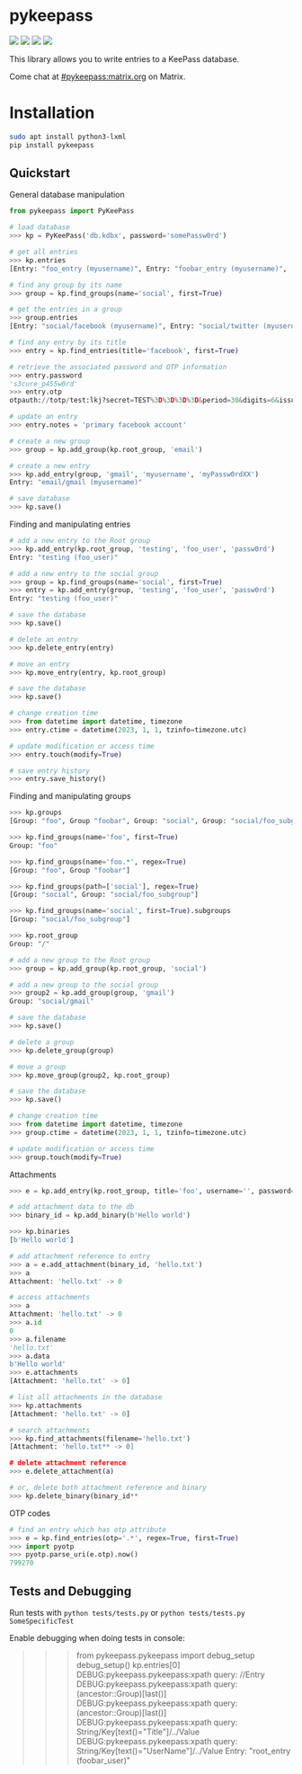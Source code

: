# pykeepass

<a href="https://github.com/libkeepass/pykeepass/actions/workflows/ci.yaml"><img src="https://github.com/libkeepass/pykeepass/actions/workflows/ci.yaml/badge.svg"/></a>
<a href="https://pykeepass.readthedocs.io/en/latest/?badge=latest"><img src="https://readthedocs.org/projects/pykeepass/badge/?version=latest"/></a>
<a href="https://matrix.to/#/#pykeepass:matrix.org"><img src="https://img.shields.io/matrix/pykeepass:matrix.org.svg"/></a>
<a href="https://webchat.freenode.net/?channels=pykeepass"><img src="https://img.shields.io/badge/irc-%23pykeepass-brightgreen"/></a>
    
This library allows you to write entries to a KeePass database.

Come chat at [#pykeepass:matrix.org](https://matrix.to/#/%23pykeepass:matrix.org) on Matrix.

# Installation

``` bash
sudo apt install python3-lxml
pip install pykeepass
```

Quickstart
-------

General database manipulation

``` python
from pykeepass import PyKeePass

# load database
>>> kp = PyKeePass('db.kdbx', password='somePassw0rd')

# get all entries
>>> kp.entries
[Entry: "foo_entry (myusername)", Entry: "foobar_entry (myusername)", ...]

# find any group by its name
>>> group = kp.find_groups(name='social', first=True)

# get the entries in a group
>>> group.entries
[Entry: "social/facebook (myusername)", Entry: "social/twitter (myusername)"]

# find any entry by its title
>>> entry = kp.find_entries(title='facebook', first=True)

# retrieve the associated password and OTP information
>>> entry.password
's3cure_p455w0rd'
>>> entry.otp
otpauth://totp/test:lkj?secret=TEST%3D%3D%3D%3D&period=30&digits=6&issuer=test

# update an entry
>>> entry.notes = 'primary facebook account'

# create a new group
>>> group = kp.add_group(kp.root_group, 'email')

# create a new entry
>>> kp.add_entry(group, 'gmail', 'myusername', 'myPassw0rdXX')
Entry: "email/gmail (myusername)"

# save database
>>> kp.save()
```

Finding and manipulating entries

``` python
# add a new entry to the Root group
>>> kp.add_entry(kp.root_group, 'testing', 'foo_user', 'passw0rd')
Entry: "testing (foo_user)"

# add a new entry to the social group
>>> group = kp.find_groups(name='social', first=True)
>>> entry = kp.add_entry(group, 'testing', 'foo_user', 'passw0rd')
Entry: "testing (foo_user)"

# save the database
>>> kp.save()

# delete an entry
>>> kp.delete_entry(entry)

# move an entry
>>> kp.move_entry(entry, kp.root_group)

# save the database
>>> kp.save()

# change creation time
>>> from datetime import datetime, timezone
>>> entry.ctime = datetime(2023, 1, 1, tzinfo=timezone.utc)

# update modification or access time
>>> entry.touch(modify=True)

# save entry history
>>> entry.save_history()
```

Finding and manipulating groups

``` python
>>> kp.groups
[Group: "foo", Group "foobar", Group: "social", Group: "social/foo_subgroup"]

>>> kp.find_groups(name='foo', first=True)
Group: "foo"

>>> kp.find_groups(name='foo.*', regex=True)
[Group: "foo", Group "foobar"]

>>> kp.find_groups(path=['social'], regex=True)
[Group: "social", Group: "social/foo_subgroup"]

>>> kp.find_groups(name='social', first=True).subgroups
[Group: "social/foo_subgroup"]

>>> kp.root_group
Group: "/"

# add a new group to the Root group
>>> group = kp.add_group(kp.root_group, 'social')

# add a new group to the social group
>>> group2 = kp.add_group(group, 'gmail')
Group: "social/gmail"

# save the database
>>> kp.save()

# delete a group
>>> kp.delete_group(group)

# move a group
>>> kp.move_group(group2, kp.root_group)

# save the database
>>> kp.save()

# change creation time
>>> from datetime import datetime, timezone
>>> group.ctime = datetime(2023, 1, 1, tzinfo=timezone.utc)

# update modification or access time
>>> group.touch(modify=True)
```

Attachments

``` python
>>> e = kp.add_entry(kp.root_group, title='foo', username='', password='')

# add attachment data to the db
>>> binary_id = kp.add_binary(b'Hello world')

>>> kp.binaries
[b'Hello world']

# add attachment reference to entry
>>> a = e.add_attachment(binary_id, 'hello.txt')
>>> a
Attachment: 'hello.txt' -> 0

# access attachments
>>> a
Attachment: 'hello.txt' -> 0
>>> a.id
0
>>> a.filename
'hello.txt'
>>> a.data
b'Hello world'
>>> e.attachments
[Attachment: 'hello.txt' -> 0]

# list all attachments in the database
>>> kp.attachments
[Attachment: 'hello.txt' -> 0]

# search attachments
>>> kp.find_attachments(filename='hello.txt')
[Attachment: 'hello.txt** -> 0]

# delete attachment reference
>>> e.delete_attachment(a)

# or, delete both attachment reference and binary
>>> kp.delete_binary(binary_id**
```

OTP codes

``` python
# find an entry which has otp attribute
>>> e = kp.find_entries(otp='.*', regex=True, first=True)
>>> import pyotp
>>> pyotp.parse_uri(e.otp).now()
799270
```


Tests and Debugging
-------------------

Run tests with `python tests/tests.py` or `python tests/tests.py SomeSpecificTest`

Enable debugging when doing tests in console:

   >>> from pykeepass.pykeepass import debug_setup
   >>> debug_setup()
   >>> kp.entries[0]
   DEBUG:pykeepass.pykeepass:xpath query: //Entry
   DEBUG:pykeepass.pykeepass:xpath query: (ancestor::Group)[last()]
   DEBUG:pykeepass.pykeepass:xpath query: (ancestor::Group)[last()]
   DEBUG:pykeepass.pykeepass:xpath query: String/Key[text()="Title"]/../Value
   DEBUG:pykeepass.pykeepass:xpath query: String/Key[text()="UserName"]/../Value
   Entry: "root_entry (foobar_user)"
